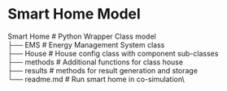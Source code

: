 # Smart Home Model
Smart Home                  # Python Wrapper Class model\
├── EMS                     # Energy Management System class\
├── House                   # House config class with component sub-classes\
├── methods                 # Additional functions for class house\
├── results                 # methods for result generation and storage\
└── readme.md               # Run smart home in co-simulation\
